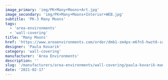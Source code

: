 ```yaml
---
image_primary: 'img/PK+Many+Moons+Art.jpg'
image_secondary: 'img/PK+Many+Moons+Interior+WEB.jpg'
subtitle: 'PK-3 Many Moons'
tags:
  - 'area-environments'
  - 'wall-covering'
title: 'Many Moons'
href: 'https://www.areaenvironments.com/order/dmb1-zm4px-m6fn5-hwzt6-safy2-75r33-baysk-jtgzt-3rpjb-e947a'
designer: 'Paula Kovarik'
category: 'wall-covering'
manufacturer: 'Area Environments'
description: ''
slug: '/manufacturers/area-environments/wall-covering/paula-kovarik-many-moons'
date: '2021-02-17'
---
```

